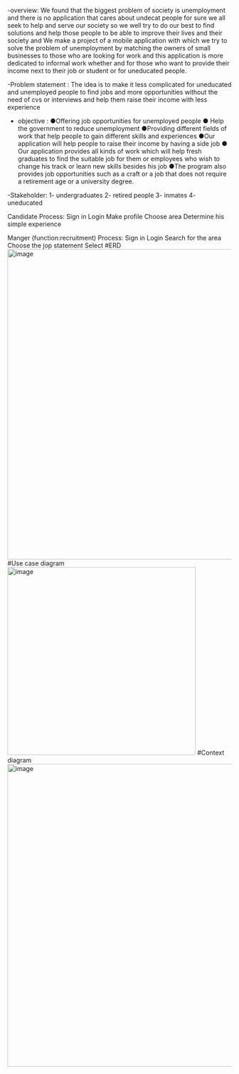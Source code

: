 -overview: 
We found that the biggest problem of society is unemployment and there is no application that cares about undecat people
for sure we all seek to help and serve our society so we well try to do our best to find solutions and help those people to be able to improve their lives and their society and We make a project of a mobile application with which we try to solve the problem of unemployment by matching the owners of small businesses to those who are looking for work and this application is more dedicated to informal work whether and for those who want to provide their income next to their job or student or for uneducated people. 

-Problem statement :
The idea is to make it less complicated for uneducated and unemployed people to find jobs and more opportunities without the need of cvs or interviews and help them raise their income with less experience

- objective :
●Offering job opportunities for unemployed people 
● Help the government to reduce unemployment
●Providing different fields of work that help people to gain different skills and experiences
●Our application will help people to raise their income by having a side job
● Our application provides all kinds of work which will help fresh graduates to find the suitable job for them or employees who wish to change his track or learn new skills besides his job
●The program also provides job  opportunities such as a craft or a job that does not require a retirement age or a university degree.

-Stakeholder:
1- undergraduates 
2- retired people 
3- inmates
4- uneducated

Candidate 
Process:
Sign in 
Login 
Make profile 
Choose area
Determine his simple experience 

Manger (function:recruitment) 
Process:
Sign in 
Login 
Search for the area 
Choose the jop statement 
Select
#ERD
<img width="698" alt="image" src="https://user-images.githubusercontent.com/110172723/195984967-c3fb24f9-0421-47c0-9d80-26c1bd963c78.png">
#Use case diagram 
<img width="423" alt="image" src="https://user-images.githubusercontent.com/110172723/195985255-bbf83464-4e32-47f4-aa8e-5f54a751fb84.png">
#Context diagram
<img width="681" alt="image" src="https://user-images.githubusercontent.com/110172723/195985276-b84baa6b-448d-4f6d-afbf-a7f1fabc2d6f.png">



